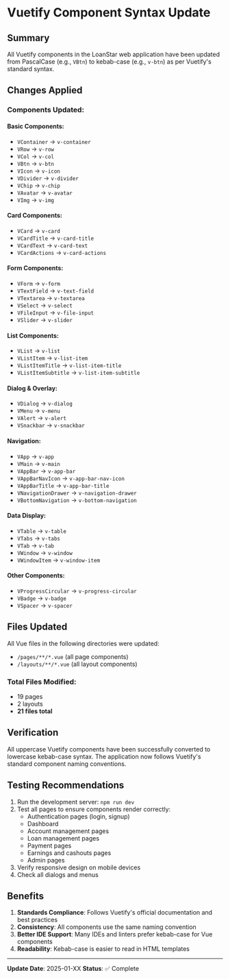 # Vuetify Component Syntax Update

## Summary

All Vuetify components in the LoanStar web application have been updated from PascalCase (e.g., `VBtn`) to kebab-case (e.g., `v-btn`) as per Vuetify's standard syntax.

## Changes Applied

### Components Updated:

#### Basic Components:
- `VContainer` → `v-container`
- `VRow` → `v-row`
- `VCol` → `v-col`
- `VBtn` → `v-btn`
- `VIcon` → `v-icon`
- `VDivider` → `v-divider`
- `VChip` → `v-chip`
- `VAvatar` → `v-avatar`
- `VImg` → `v-img`

#### Card Components:
- `VCard` → `v-card`
- `VCardTitle` → `v-card-title`
- `VCardText` → `v-card-text`
- `VCardActions` → `v-card-actions`

#### Form Components:
- `VForm` → `v-form`
- `VTextField` → `v-text-field`
- `VTextarea` → `v-textarea`
- `VSelect` → `v-select`
- `VFileInput` → `v-file-input`
- `VSlider` → `v-slider`

#### List Components:
- `VList` → `v-list`
- `VListItem` → `v-list-item`
- `VListItemTitle` → `v-list-item-title`
- `VListItemSubtitle` → `v-list-item-subtitle`

#### Dialog & Overlay:
- `VDialog` → `v-dialog`
- `VMenu` → `v-menu`
- `VAlert` → `v-alert`
- `VSnackbar` → `v-snackbar`

#### Navigation:
- `VApp` → `v-app`
- `VMain` → `v-main`
- `VAppBar` → `v-app-bar`
- `VAppBarNavIcon` → `v-app-bar-nav-icon`
- `VAppBarTitle` → `v-app-bar-title`
- `VNavigationDrawer` → `v-navigation-drawer`
- `VBottomNavigation` → `v-bottom-navigation`

#### Data Display:
- `VTable` → `v-table`
- `VTabs` → `v-tabs`
- `VTab` → `v-tab`
- `VWindow` → `v-window`
- `VWindowItem` → `v-window-item`

#### Other Components:
- `VProgressCircular` → `v-progress-circular`
- `VBadge` → `v-badge`
- `VSpacer` → `v-spacer`

## Files Updated

All Vue files in the following directories were updated:
- `/pages/**/*.vue` (all page components)
- `/layouts/**/*.vue` (all layout components)

### Total Files Modified:
- 19 pages
- 2 layouts
- **21 files total**

## Verification

All uppercase Vuetify components have been successfully converted to lowercase kebab-case syntax. The application now follows Vuetify's standard component naming conventions.

## Testing Recommendations

1. Run the development server: `npm run dev`
2. Test all pages to ensure components render correctly:
   - Authentication pages (login, signup)
   - Dashboard
   - Account management pages
   - Loan management pages
   - Payment pages
   - Earnings and cashouts pages
   - Admin pages
3. Verify responsive design on mobile devices
4. Check all dialogs and menus

## Benefits

1. **Standards Compliance**: Follows Vuetify's official documentation and best practices
2. **Consistency**: All components use the same naming convention
3. **Better IDE Support**: Many IDEs and linters prefer kebab-case for Vue components
4. **Readability**: Kebab-case is easier to read in HTML templates

---

**Update Date**: 2025-01-XX
**Status**: ✅ Complete
